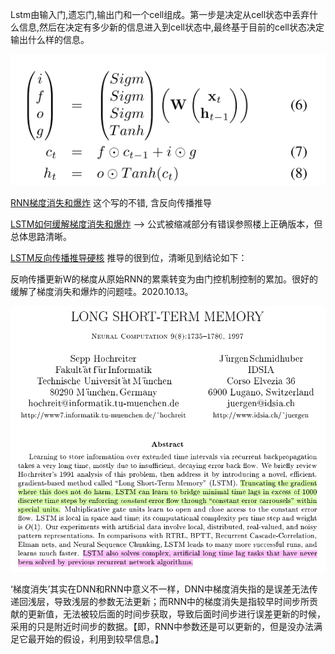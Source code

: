Lstm由输入门,遗忘门,输出门和一个cell组成。第一步是决定从cell状态中丢弃什么信息,然后在决定有多少新的信息进入到cell状态中,最终基于目前的cell状态决定输出什么样的信息。

![avater](LSTM.png)

[RNN梯度消失和爆炸](https://zhuanlan.zhihu.com/p/28687529) 这个写的不错, 含反向传播推导

[LSTM如何缓解梯度消失和爆炸](https://zhuanlan.zhihu.com/p/28749444) --> 公式被缩减部分有错误参照楼上正确版本，但总体思路清晰。

[LSTM反向传播推导硬核](https://www.cnblogs.com/pinard/p/6519110.html)  推导的很到位，清晰见到结论如下：

反响传播更新W的梯度从原始RNN的累乘转变为由门控机制控制的累加。很好的缓解了梯度消失和爆炸的问题哇。2020.10.13。

![avater](LSTM原文.png)

‘梯度消失’其实在DNN和RNN中意义不一样，DNN中梯度消失指的是误差无法传递回浅层，导致浅层的参数无法更新；而RNN中的梯度消失是指较早时间步所贡献的更新值，无法被较后面的时间步获取，导致后面时间步进行误差更新的时候，采用的只是附近时间步的数据。【即，RNN中参数还是可以更新的，但是没办法满足它最开始的假设，利用到较早信息。】